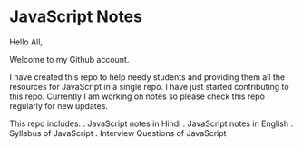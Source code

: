 # JavaScript Notes

Hello All,

Welcome to my Github account.

I have created this repo to help needy students and providing them all the resources for JavaScript in a single repo. I have just started contributing to this repo. Currently I am working on notes so please check this repo regularly for new updates.

This repo includes:
. JavaScript notes in Hindi
. JavaScript notes in English
. Syllabus of JavaScript
. Interview Questions of JavaScript
